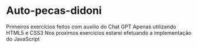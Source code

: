 # Auto-pecas-didoni
Primeiros exercícios feitos com auxilio do Chat GPT
Apenas utilizando HTML5 e CSS3
Nos proximos exercicios estarei efetuando a implementação do JavaScript
